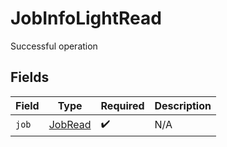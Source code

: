 # JobInfoLightRead

Successful operation


## Fields

| Field                                     | Type                                      | Required                                  | Description                               |
| ----------------------------------------- | ----------------------------------------- | ----------------------------------------- | ----------------------------------------- |
| `job`                                     | [JobRead](../../models/shared/JobRead.md) | :heavy_check_mark:                        | N/A                                       |